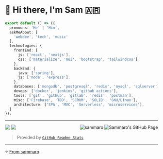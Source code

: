 # 👋 Hi there, I'm Sam 🇦🇷

```ts
export default () => ({
  pronouns: 'He' | 'Him',
  askMeAbout: [
    'webdev', 'tech', 'music'
  ],
  technologies: {
    frontEnd: {
      js: ['react', 'nextjs'],
      css: ['materialize', 'mui', 'bootstrap', 'tailwindcss']
    },
    backEnd: {
      java: ['spring'],
      js: ['node', 'express'],
    },
    databases: ['mongodb', 'postgresql', 'redis', 'mysql', 'sqlserver'],
    devops: ['docker', 'jenkins', 'github actions'],
    tools: ['git', 'github', 'gitlab', 'redis', 'postman'],
    misc: ['Firebase', 'TDD', 'SCRUM', 'SOLID', 'GNU/Linux'],
    architecture: ['SPA', 'MVC', 'Serverless', 'microservices'],
  }
});
```

<hr>

<p>
  <a href="https://sammaro.github.io" target="_blank">
    <img
      align="right"
      src="https://img.shields.io/website?url=https%3A%2F%2Fsammaro.github.io"
      alt="Sammaro's GitHub Page"
    />
  </a>
  <a href="https://portfolio-minialist-sammaro.vercel.app" target="_blank">
    <img
      align="right"
      src="https://visitor-badge.laobi.icu/badge?page_id=sammaro"
      alt="sammaro"
    />
  </a>
</p>



![](https://github-readme-stats-samaro.vercel.app/api/top-langs?username=sammaro&layout=compact&langs_count=8&locale=en&theme=github)
![](https://github-readme-stats-samaro.vercel.app/api?username=sammaro&show_icons=true&count_private=true&line_height=24&locale=en&theme=github)

> Provided by [`GitHub Readme Stats`]

[`GitHub Readme Stats`]: https://github.com/anuraghazra/github-readme-stats
<hr />

⭐️ [From sammaro](https://github.com/sammaro)

